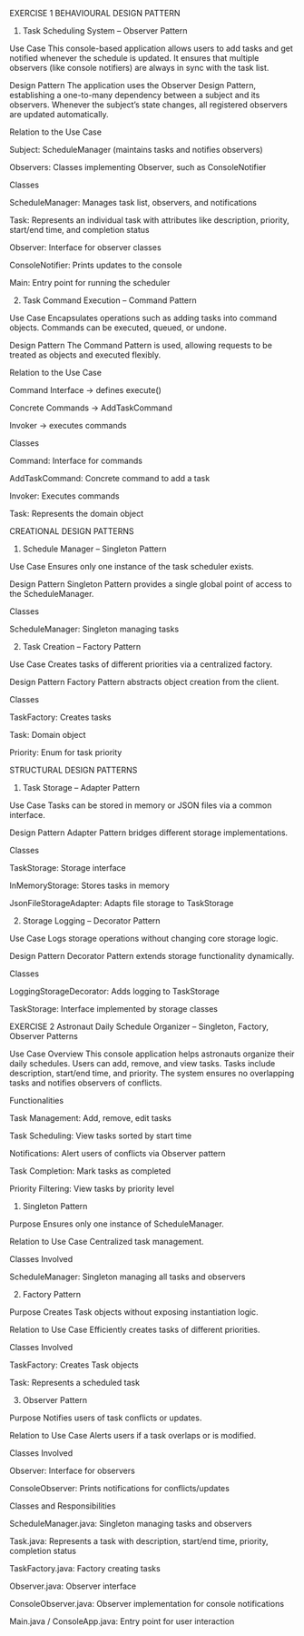 EXERCISE 1
BEHAVIOURAL DESIGN PATTERN
1. Task Scheduling System – Observer Pattern

Use Case
This console-based application allows users to add tasks and get notified whenever the schedule is updated. It ensures that multiple observers (like console notifiers) are always in sync with the task list.

Design Pattern
The application uses the Observer Design Pattern, establishing a one-to-many dependency between a subject and its observers. Whenever the subject’s state changes, all registered observers are updated automatically.

Relation to the Use Case

Subject: ScheduleManager (maintains tasks and notifies observers)

Observers: Classes implementing Observer, such as ConsoleNotifier

Classes

ScheduleManager: Manages task list, observers, and notifications

Task: Represents an individual task with attributes like description, priority, start/end time, and completion status

Observer: Interface for observer classes

ConsoleNotifier: Prints updates to the console

Main: Entry point for running the scheduler

2. Task Command Execution – Command Pattern

Use Case
Encapsulates operations such as adding tasks into command objects. Commands can be executed, queued, or undone.

Design Pattern
The Command Pattern is used, allowing requests to be treated as objects and executed flexibly.

Relation to the Use Case

Command Interface → defines execute()

Concrete Commands → AddTaskCommand

Invoker → executes commands

Classes

Command: Interface for commands

AddTaskCommand: Concrete command to add a task

Invoker: Executes commands

Task: Represents the domain object

CREATIONAL DESIGN PATTERNS
1. Schedule Manager – Singleton Pattern

Use Case
Ensures only one instance of the task scheduler exists.

Design Pattern
Singleton Pattern provides a single global point of access to the ScheduleManager.

Classes

ScheduleManager: Singleton managing tasks

2. Task Creation – Factory Pattern

Use Case
Creates tasks of different priorities via a centralized factory.

Design Pattern
Factory Pattern abstracts object creation from the client.

Classes

TaskFactory: Creates tasks

Task: Domain object

Priority: Enum for task priority

STRUCTURAL DESIGN PATTERNS
1. Task Storage – Adapter Pattern

Use Case
Tasks can be stored in memory or JSON files via a common interface.

Design Pattern
Adapter Pattern bridges different storage implementations.

Classes

TaskStorage: Storage interface

InMemoryStorage: Stores tasks in memory

JsonFileStorageAdapter: Adapts file storage to TaskStorage

2. Storage Logging – Decorator Pattern

Use Case
Logs storage operations without changing core storage logic.

Design Pattern
Decorator Pattern extends storage functionality dynamically.

Classes

LoggingStorageDecorator: Adds logging to TaskStorage

TaskStorage: Interface implemented by storage classes

EXERCISE 2
Astronaut Daily Schedule Organizer – Singleton, Factory, Observer Patterns

Use Case Overview
This console application helps astronauts organize their daily schedules. Users can add, remove, and view tasks. Tasks include description, start/end time, and priority. The system ensures no overlapping tasks and notifies observers of conflicts.

Functionalities

Task Management: Add, remove, edit tasks

Task Scheduling: View tasks sorted by start time

Notifications: Alert users of conflicts via Observer pattern

Task Completion: Mark tasks as completed

Priority Filtering: View tasks by priority level

1. Singleton Pattern

Purpose
Ensures only one instance of ScheduleManager.

Relation to Use Case
Centralized task management.

Classes Involved

ScheduleManager: Singleton managing all tasks and observers

2. Factory Pattern

Purpose
Creates Task objects without exposing instantiation logic.

Relation to Use Case
Efficiently creates tasks of different priorities.

Classes Involved

TaskFactory: Creates Task objects

Task: Represents a scheduled task

3. Observer Pattern

Purpose
Notifies users of task conflicts or updates.

Relation to Use Case
Alerts users if a task overlaps or is modified.

Classes Involved

Observer: Interface for observers

ConsoleObserver: Prints notifications for conflicts/updates

Classes and Responsibilities

ScheduleManager.java: Singleton managing tasks and observers

Task.java: Represents a task with description, start/end time, priority, completion status

TaskFactory.java: Factory creating tasks

Observer.java: Observer interface

ConsoleObserver.java: Observer implementation for console notifications

Main.java / ConsoleApp.java: Entry point for user interaction
